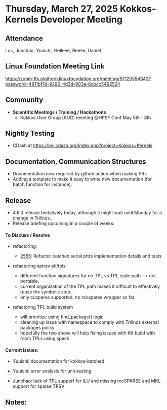 # Thursday, March 27, 2025 Kokkos-Kernels Developer Meeting

## Attendance
Luc, Junchao, Yuuichi, ~~Colleen~~, ~~Renzo~~, Daniel

## Linux Foundation Meeting Link

https://zoom-lfx.platform.linuxfoundation.org/meeting/97120554343?password=4811bf7d-9296-4d3d-903a-6cbcc5492524

## Community
  
- **Scientific Meetings / Training / Hackathons**
  - Kokkos User Group (KUG) meeting @HPSF Conf May 5th - 8th

## Nightly Testing

  - CDash at https://my.cdash.org/index.php?project=Kokkos+Kernels

## Documentation, Communication Structures

  - Documentation now required by github action when making PRs
  - Adding a template to make it easy to write new documentation (for batch function for instance).

## Release

- 4.6.0 release tentatively today, although it might wait until Monday for a change in Trilinos...
- Release briefing upcoming in a couple of weeks: 

#### To Discuss / Resolve

- refactoring:
  - [2555](https://github.com/kokkos/kokkos-kernels/pull/2555): Refactor batched serial pttrs implementation details and tests

- refactoring sptrsv eti/tpls:
  - different function signatures for no-TPL vs TPL code path --> not portable.
  - current organization of the TPL path makes it difficult to effectively reuse the symbolic step.
  - only cusparse supported, no rocsparse wrapper so far.

- refactoring TPL build system
  - will prioritize using find_package() logic
  - cleaning up issue with namespace to comply with Trilinos external packages policy
  - hopefully the two above will help fixing issues with KK build with rocm TPLs using spack

#### Current issues:

- Yuuichi: documentation for kokkos-batched

- Yuuichi: error analysis for unit-testing

- Junchao: lack of TPL support for ILU and missing rocSPARSE and MKL support for sparse TRSV

## Notes:

